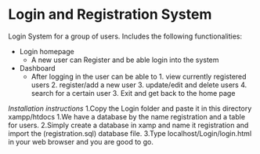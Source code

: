 # Login and Registration System

Login System for a group of users. Includes the following functionalities:

* Login homepage
    * A new user can Register and be able login into the system
* Dashboard
    * After logging in the user can be able to 1. view currently registered users
                                               2. register/add a new user
                                               3. update/edit and delete users
                                               4. search for a certain user
                                               3. Exit and get back to the home page


*Installation instructions*
1.Copy the Login folder and paste it in this directory xampp/htdocs
1.We have a database by the name registration and a table for users. 
2.Simply create a database in xamp and name it registration and import the (registration.sql) database file.
3.Type localhost/Login/login.html in your web browser and you are good to go.
